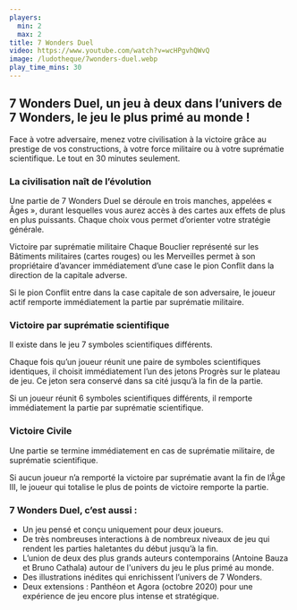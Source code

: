 ```yaml
---
players:
  min: 2
  max: 2
title: 7 Wonders Duel
video: https://www.youtube.com/watch?v=wcHPgvhQWvQ
image: /ludotheque/7wonders-duel.webp
play_time_mins: 30
---
```


## 7 Wonders Duel, un jeu à deux dans l’univers de 7 Wonders, le jeu le plus primé au monde !

Face à votre adversaire, menez votre civilisation à la victoire grâce au prestige de vos constructions, à votre force militaire ou à votre suprématie scientifique. Le tout en 30 minutes seulement.

### La civilisation naît de l’évolution

Une partie de 7 Wonders Duel se déroule en trois manches, appelées « Âges », durant lesquelles vous aurez accès à des cartes aux effets de plus en plus puissants. Chaque choix vous permet d’orienter votre stratégie générale.

Victoire par suprématie militaire
Chaque Bouclier représenté sur les Bâtiments militaires (cartes rouges) ou les Merveilles permet à son propriétaire d’avancer immédiatement d’une case le pion Conflit dans la direction de la capitale adverse.

Si le pion Conflit entre dans la case capitale de son adversaire, le joueur actif remporte immédiatement la partie par suprématie militaire.

### Victoire par suprématie scientifique

Il existe dans le jeu 7 symboles scientifiques différents.

Chaque fois qu’un joueur réunit une paire de symboles scientifiques identiques, il choisit immédiatement l’un des jetons Progrès sur le plateau de jeu. Ce jeton sera conservé dans sa cité jusqu’à la fin de la partie.

Si un joueur réunit 6 symboles scientifiques différents, il remporte immédiatement la partie par suprématie scientifique.

### Victoire Civile

Une partie se termine immédiatement en cas de suprématie militaire, de suprématie scientifique.

Si aucun joueur n’a remporté la victoire par suprématie avant la fin de l’Âge III, le joueur qui totalise le plus de points de victoire remporte la partie.

### 7 Wonders Duel, c’est aussi :
- Un jeu pensé et conçu uniquement pour deux joueurs.
- De très nombreuses interactions à de nombreux niveaux de jeu qui rendent les parties haletantes du début jusqu’à la fin.
- L’union de deux des plus grands auteurs contemporains (Antoine Bauza et Bruno Cathala) autour de l'univers du jeu le plus primé au monde.
- Des illustrations inédites qui enrichissent l’univers de 7 Wonders.
- Deux extensions : Panthéon et Agora (octobre 2020) pour une expérience de jeu encore plus intense et stratégique.